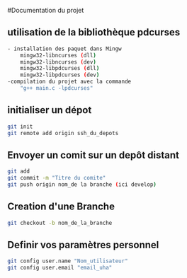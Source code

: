 #Documentation du projet
## utilisation de la bibliothèque pdcurses
```bash
- installation des paquet dans Mingw
    mingw32-libncurses (dll)
    mingw32-libncurses (dev)
    mingw32-libpdcurses (dll)
    mingw32-libpdcurses (dev)
-compilation du projet avec la commande 
    "g++ main.c -lpdcurses"
```

## initialiser un dépot

```bash
git init
git remote add origin ssh_du_depots
```
## Envoyer un comit sur un depôt distant
```bash
git add
git commit -m "Titre du comite"
git push origin nom_de la branche (ici develop)
```
## Creation d'une Branche
```bash
git checkout -b nom_de_la_branche
```
## Definir vos paramètres personnel
```bash
git config user.name "Nom_utilisateur"
git config user.email "email_uha"
```
